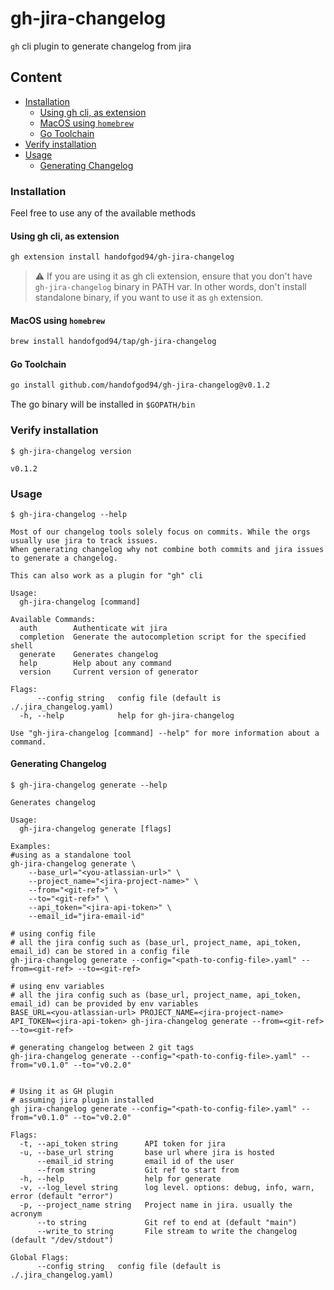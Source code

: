 # gh-jira-changelog

`gh` cli plugin to generate changelog from jira

## Content
  * [Installation](#installation)
    * [Using gh cli, as extension](#using-gh-cli,-as-extension)
    * [MacOS using `homebrew`](#macos-using-`homebrew`)
    * [Go Toolchain](#go-toolchain)
  * [Verify installation](#verify-installation)
  * [Usage](#usage)
    * [Generating Changelog](#generating-changelog)


### Installation

Feel free to use any of the available methods

#### Using gh cli, as extension
```sh
gh extension install handofgod94/gh-jira-changelog
```

> :warning: If you are using it as gh cli extension, ensure that you don't have `gh-jira-changelog` binary in PATH var.
> In other words, don't install standalone binary, if you want to use it as `gh` extension.

#### MacOS using `homebrew`
```sh
brew install handofgod94/tap/gh-jira-changelog
```

#### Go Toolchain
```sh
go install github.com/handofgod94/gh-jira-changelog@v0.1.2
```
The go binary will be installed in `$GOPATH/bin`

### Verify installation

`$ gh-jira-changelog version`
```
v0.1.2
```

### Usage

`$ gh-jira-changelog --help`
```
Most of our changelog tools solely focus on commits. While the orgs usually use jira to track issues.
When generating changelog why not combine both commits and jira issues to generate a changelog.

This can also work as a plugin for "gh" cli

Usage:
  gh-jira-changelog [command]

Available Commands:
  auth        Authenticate wit jira
  completion  Generate the autocompletion script for the specified shell
  generate    Generates changelog
  help        Help about any command
  version     Current version of generator

Flags:
      --config string   config file (default is ./.jira_changelog.yaml)
  -h, --help            help for gh-jira-changelog

Use "gh-jira-changelog [command] --help" for more information about a command.
```

#### Generating Changelog

`$ gh-jira-changelog generate --help`
```
Generates changelog

Usage:
  gh-jira-changelog generate [flags]

Examples:
#using as a standalone tool
gh-jira-changelog generate \
	--base_url="<you-atlassian-url>" \
	--project_name="<jira-project-name>" \
	--from="<git-ref>" \
	--to="<git-ref>" \
	--api_token="<jira-api-token>" \
	--email_id="jira-email-id"

# using config file
# all the jira config such as (base_url, project_name, api_token, email_id) can be stored in a config file
gh-jira-changelog generate --config="<path-to-config-file>.yaml" --from=<git-ref> --to=<git-ref>

# using env variables
# all the jira config such as (base_url, project_name, api_token, email_id) can be provided by env variables
BASE_URL=<you-atlassian-url> PROJECT_NAME=<jira-project-name> API_TOKEN=<jira-api-token> gh-jira-changelog generate --from=<git-ref> --to=<git-ref>

# generating changelog between 2 git tags
gh-jira-changelog generate --config="<path-to-config-file>.yaml" --from="v0.1.0" --to="v0.2.0"


# Using it as GH plugin
# assuming jira plugin installed
gh jira-changelog generate --config="<path-to-config-file>.yaml" --from="v0.1.0" --to="v0.2.0"

Flags:
  -t, --api_token string      API token for jira
  -u, --base_url string       base url where jira is hosted
      --email_id string       email id of the user
      --from string           Git ref to start from
  -h, --help                  help for generate
  -v, --log_level string      log level. options: debug, info, warn, error (default "error")
  -p, --project_name string   Project name in jira. usually the acronym
      --to string             Git ref to end at (default "main")
      --write_to string       File stream to write the changelog (default "/dev/stdout")

Global Flags:
      --config string   config file (default is ./.jira_changelog.yaml)
```
